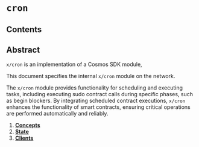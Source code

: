 <!--
order: 0
title: Cron Overview
parent:
  title: "cron"
-->

# `cron`

## Contents

## Abstract

`x/cron` is an implementation of a Cosmos SDK module,

This document specifies the internal `x/cron` module on the network.

The `x/cron` module provides functionality for scheduling and executing tasks, including executing sudo contract calls during specific phases, such as begin blockers. By integrating scheduled contract executions, `x/cron` enhances the functionality of smart contracts, ensuring critical operations are performed automatically and reliably.

1. **[Concepts](01_concepts.md)**
2. **[State](02_state.md)**
3. **[Clients](03_clients.md)**
